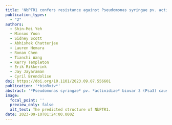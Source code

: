 ```yaml
---
title: 'NbPTR1 confers resistance against Pseudomonas syringae pv. actinidiae in kiwifruit'
publication_types:
  - "2"
authors:
  - Shin-Mei Yeh
  - Minsoo Yoon
  - Sidney Scott
  - Abhishek Chatterjee
  - Lauren Hemara
  - Ronan Chen
  - Tianchi Wang
  - Kerry Templeton
  - Erik Rikkerink
  - Jay Jayaraman
  - Cyril Brendolise
doi: https://doi.org/10.1101/2023.09.07.556601
publication: '*bioRxiv*'
abstract: '*Pseudomonas syringae* pv. *actinidiae* biovar 3 (Psa3) causes a devastating canker disease in yellow-fleshed kiwifruit (*Actinidia chinensis*). The effector HopZ5, which is present in all isolates of Psa3 causing global outbreaks of pandemic kiwifruit canker disease, triggers immunity in Nicotiana benthamiana and is not recognised in susceptible *A. chinensis* cultivars. In a search for N. benthamiana non-host resistance genes against HopZ5, we found that the nucleotide-binding leucine-rich repeat receptor NbPTR1 recognised HopZ5. RPM1-interacting protein 4 (RIN4) orthologues from multiple plants, including kiwifruit, were associated with NbPTR1-mediated autoimmunity suppression and recognition of HopZ5. No functional orthologues of NbPTR1 were found in *A. chinensis*. NbPTR1 transformed into Psa3-susceptible *A. chinensis* var. *chinensis* Hort16A plants introduced HopZ5-specific resistance against Psa3. Altogether, this study suggested that expressing NbPTR1 in Psa3-susceptible kiwifruit is a viable approach to acquiring resistance to Psa3 and it provides valuable information for engineering resistance in otherwise susceptible kiwifruit genotypes.'
image:
  focal_point: ''
  preview_only: false
  alt_text: The predicted structure of NbPTR1.
date: 2023-09-10T01:24:00.000Z
---
```

